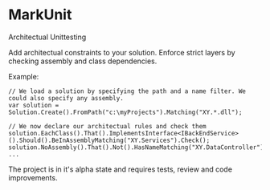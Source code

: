 # MarkUnit
Architectual Unittesting

Add architectual constraints to your solution. Enforce strict layers by checking assembly and class dependencies.

Example:


    // We load a solution by specifying the path and a name filter. We could also specify any assembly. 
    var solution = Solution.Create().FromPath("c:\myProjects").Matching("XY.*.dll"); 
    
    // We now declare our architectual rules and check them
    solution.EachClass().That().ImplementsInterface<IBackEndService>().Should().BeInAssemblyMatching("XY.Services").Check();
    solution.NoAssembly().That().Not().HasNameMatching("XY.DataController").Should().ReferenceAssembliesMatching("System.Data").Check();
    ...
    
    
 The project is in it's alpha state and requires tests, review and code improvements.
    

